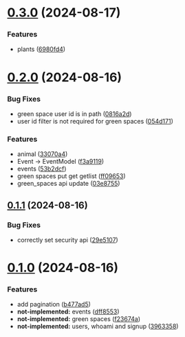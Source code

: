 # [0.3.0](https://github.com/VNNDJS/rtgi-api/compare/v0.2.0...v0.3.0) (2024-08-17)


### Features

* plants ([6980fd4](https://github.com/VNNDJS/rtgi-api/commit/6980fd438a5b2c133b876edf191e808f7627af3a))



# [0.2.0](https://github.com/VNNDJS/rtgi-api/compare/v0.1.1...v0.2.0) (2024-08-16)


### Bug Fixes

* green space user id is in path ([0816a2d](https://github.com/VNNDJS/rtgi-api/commit/0816a2de3fe6a2b6ef5cf91aa52f88e102571859))
* user id filter is not required for green spaces ([054d171](https://github.com/VNNDJS/rtgi-api/commit/054d1715738336ad8079001663a14769f35f27a9))


### Features

* animal ([33070a4](https://github.com/VNNDJS/rtgi-api/commit/33070a4eaf58367f7df51c46518c4ab227739666))
* Event -> EventModel ([f3a9119](https://github.com/VNNDJS/rtgi-api/commit/f3a91194d9b2adae3ad8bf2d057ac9eb8a4c3611))
* events ([53b2dcf](https://github.com/VNNDJS/rtgi-api/commit/53b2dcfddd541145bee53f810eaeb013580f4f9c))
* green spaces put get getlist ([ff09653](https://github.com/VNNDJS/rtgi-api/commit/ff0965384b869c874595c74765330c9b55a348c2))
* green_spaces api update ([03e8755](https://github.com/VNNDJS/rtgi-api/commit/03e875510e66ec391d6c2c4d887647694650b869))



## [0.1.1](https://github.com/VNNDJS/rtgi-api/compare/v0.1.0...v0.1.1) (2024-08-16)


### Bug Fixes

* correctly set security api ([29e5107](https://github.com/VNNDJS/rtgi-api/commit/29e51077cc823211627429eac563b6777bae8ba3))



# [0.1.0](https://github.com/VNNDJS/rtgi-api/compare/3963358867a9e5266c990cfc080da0e94639f356...v0.1.0) (2024-08-16)


### Features

* add pagination ([b477ad5](https://github.com/VNNDJS/rtgi-api/commit/b477ad56f5da99a38bda8fbc16e7348055b182ff))
* **not-implemented:** events ([dff8553](https://github.com/VNNDJS/rtgi-api/commit/dff8553066ec7a510c043ef0a0ad345b2d63011e))
* **not-implemented:** green spaces ([f23674a](https://github.com/VNNDJS/rtgi-api/commit/f23674acb273cf9c0e325bdd90c89e0de35b29eb))
* **not-implemented:** users, whoami and signup ([3963358](https://github.com/VNNDJS/rtgi-api/commit/3963358867a9e5266c990cfc080da0e94639f356))



